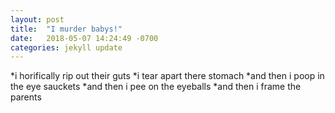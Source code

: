 ```yaml
---
layout: post
title:  "I murder babys!"
date:   2018-05-07 14:24:49 -0700
categories: jekyll update
---
```

 *i horifically rip out their guts
 *i tear apart there stomach
 *and then i poop in the eye sauckets
 *and then i pee on the eyeballs
 *and then i frame the parents

